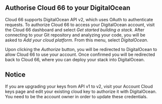 <!-- post: -->


## Authorise Cloud 66 to your DigitalOcean

Cloud 66 supports DigitalOcean API v2, which uses OAuth to authenticate requests. To authorize Cloud 66 to access your DigitalOcean account, visit the Cloud 66 dashboard and select _Get started building a stack_. After connecting to your Git repository and analyzing your code, you will be asked to _Add your cloud platform_. From this menu, select _DigitalOcean_. 

Upon clicking the _Authorize_ button, you will be redirected to DigitalOcean to allow Cloud 66 to use your account. Once confirmed you will be redirected back to Cloud 66, where you can deploy your stack into DigitalOcean.

## Notice

If you are upgrading your keys from API v1 to v2, visit your Account Cloud keys page and edit your existing cloud key to authorize it with DigitalOcean. You need to be the account owner in order to update these credentials.



